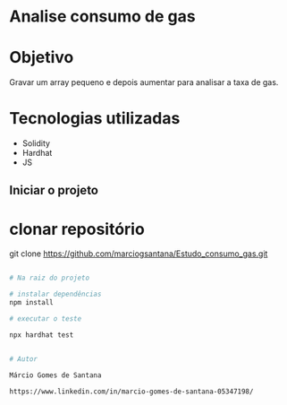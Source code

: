 # Analise consumo de gas 

# Objetivo

Gravar um array pequeno e depois aumentar para 
analisar a taxa de gas.


# Tecnologias utilizadas
- Solidity
- Hardhat
- JS

## Iniciar o projeto

# clonar repositório
git clone https://github.com/marciogsantana/Estudo_consumo_gas.git

```bash

# Na raiz do projeto

# instalar dependências
npm install

# executar o teste

npx hardhat test


# Autor

Márcio Gomes de Santana

https://www.linkedin.com/in/marcio-gomes-de-santana-05347198/
